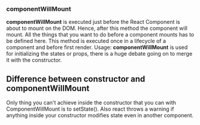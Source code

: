 ### componentWillMount

**componentWillMount** is executed just before the React Component is about to mount on the DOM. Hence, after this method the component will mount. All the things that you want to do before a component mounts has to be defined here.
This method is executed once in a lifecycle of a component and before first render.
Usage: **componentWillMount** is used for initializing the states or props, there is a huge debate going on to merge it with the constructor.

## Difference between constructor and componentWillMount

Only thing you can't achieve inside the constructor that you can with ComponentWillMount is to setState(). Also react throws a warning if anything inside your constructor modifies state even in another component.

